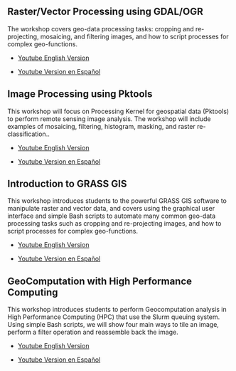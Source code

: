 ##  Raster/Vector Processing using GDAL/OGR

The workshop covers geo-data processing tasks: cropping and re-projecting, mosaicing, and filtering images, and how to script processes for complex geo-functions.

- [Youtube English Version](https://www.youtube.com/watch?v=TPJm7fhBTDQ&feature=youtu.be)

- [Youtube Version en Español](https://www.youtube.com/watch?v=NGLEOznOFn0&feature=youtu.be) 

## Image Processing using Pktools

This workshop will focus on Processing Kernel for geospatial data (Pktools) to perform remote sensing image analysis. The workshop will include examples of mosaicing, filtering, histogram, masking, and raster re-classification..

- [Youtube English Version](https://youtu.be/xhnfYZ_ei4E)

- [Youtube Version en Español](https://youtu.be/YzfuN0Q5q3o)


## Introduction to GRASS GIS

This workshop introduces students to the powerful GRASS GIS software to manipulate raster and vector data, and covers using the graphical user interface and simple Bash scripts to automate many common geo-data processing tasks such as cropping and re-projecting images, and how to script processes for complex geo-functions.

- [Youtube English Version](https://youtu.be/VDsVcijsrkg)

- [Youtube Version en Español](https://youtu.be/o9rIq0JBbT8)

## GeoComputation with High Performance Computing

This workshop introduces students to perform Geocomputation analysis in High Performance Computing (HPC) that use the Slurm queuing system. Using simple Bash scripts, we will show four main ways to tile an image, perform a filter operation and reassemble back the image.

- [Youtube English Version](https://youtu.be/gcQ_74v87xk)

- [Youtube Version en Español](https://youtu.be/KXiVF0l59Ok)
